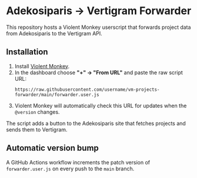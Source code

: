# Adekosiparis → Vertigram Forwarder

This repository hosts a Violent Monkey userscript that forwards project data from Adekosiparis to the Vertigram API.

## Installation

1. Install [Violent Monkey](https://violentmonkey.github.io/).
2. In the dashboard choose **"+" → "From URL"** and paste the raw script URL:
   ```
   https://raw.githubusercontent.com/username/vm-projects-forwarder/main/forwarder.user.js
   ```
3. Violent Monkey will automatically check this URL for updates when the `@version` changes.

The script adds a button to the Adekosiparis site that fetches projects and sends them to Vertigram.

## Automatic version bump

A GitHub Actions workflow increments the patch version of `forwarder.user.js` on every push to the `main` branch.
